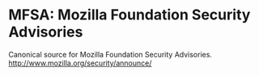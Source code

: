 # MFSA: Mozilla Foundation Security Advisories

Canonical source for Mozilla Foundation Security Advisories. http://www.mozilla.org/security/announce/
